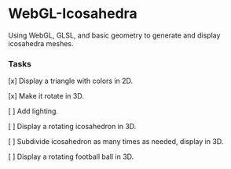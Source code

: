 # WebGL-Icosahedra
Using WebGL, GLSL, and basic geometry to generate and display icosahedra meshes.

### Tasks

[x] Display a triangle with colors in 2D.

[x] Make it rotate in 3D.

[ ] Add lighting.

[ ] Display a rotating icosahedron in 3D.

[ ] Subdivide icosahedron as many times as needed, display in 3D.

[ ] Display a rotating football ball in 3D.

